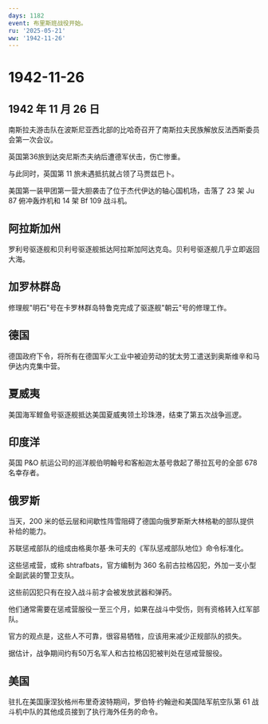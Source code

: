 ```yaml
---
days: 1182
event: 布里斯班战役开始。
ru: '2025-05-21'
ww: '1942-11-26'
---
```


# 1942-11-26

## 1942 年 11 月 26 日

南斯拉夫游击队在波斯尼亚西北部的比哈奇召开了南斯拉夫民族解放反法西斯委员会第一次会议。

英国第36旅到达突尼斯杰夫纳后遭德军伏击，伤亡惨重。

与此同时，英国第 11 旅未遇抵抗就占领了马贾兹巴卜。

美国第一装甲团第一营大胆袭击了位于杰代伊达的轴心国机场，击落了 23 架 Ju
87 俯冲轰炸机和 14 架 Bf 109 战斗机。

## 阿拉斯加州

罗利号驱逐舰和贝利号驱逐舰抵达阿拉斯加阿达克岛。贝利号驱逐舰几乎立即返回大海。

## 加罗林群岛

修理舰"明石"号在卡罗林群岛特鲁克完成了驱逐舰"朝云"号的修理工作。

## 德国

德国政府下令，将所有在德国军火工业中被迫劳动的犹太劳工遣送到奥斯维辛和马伊达内克集中营。

## 夏威夷

美国海军鲣鱼号驱逐舰抵达美国夏威夷领土珍珠港，结束了第五次战争巡逻。

## 印度洋

英国 P&O 航运公司的巡洋舰伯明翰号和客船迦太基号救起了蒂拉瓦号的全部 678
名幸存者。

## 俄罗斯

当天，200
米的低云层和间歇性阵雪阻碍了德国向俄罗斯斯大林格勒的部队提供补给的能力。

苏联惩戒部队的组成由格奥尔基·朱可夫的《军队惩戒部队地位》命令标准化。

这些惩戒营，或称 shtrafbats，官方编制为 360
名前古拉格囚犯，外加一支小型全副武装的警卫支队。

这些前囚犯只有在投入战斗前才会被发放武器和弹药。

他们通常需要在惩戒营服役一至三个月，如果在战斗中受伤，则有资格转入红军部队。

官方的观点是，这些人不可靠，很容易牺牲，应该用来减少正规部队的损失。

据估计，战争期间约有50万名军人和古拉格囚犯被判处在惩戒营服役。

## 美国

驻扎在美国康涅狄格州布里奇波特期间，罗伯特·约翰逊和美国陆军航空队第 61
战斗机中队的其他成员接到了执行海外任务的命令。